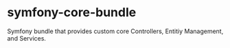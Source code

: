 # symfony-core-bundle
Symfony bundle that provides custom core Controllers, Entitiy Management, and Services.
